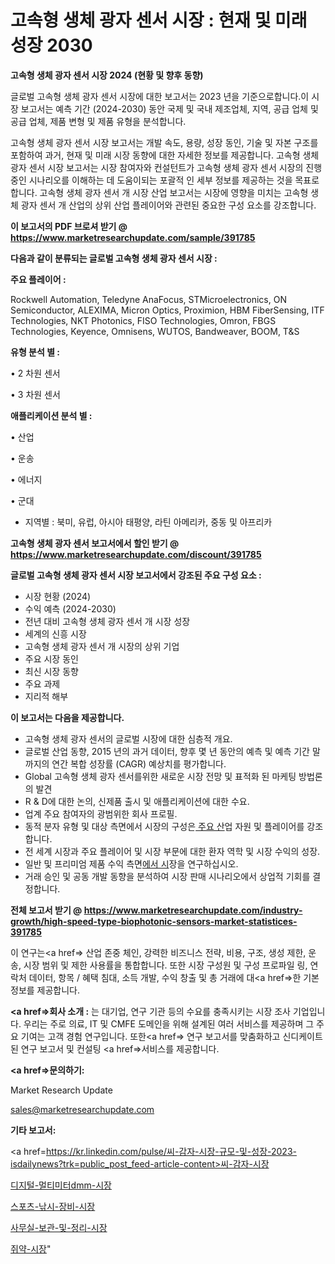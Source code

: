# 고속형 생체 광자 센서 시장 : 현재 및 미래 성장 2030

<strong>고속형 생체 광자 센서 시장 2024 (현황 및 향후 동향)</strong>

글로벌 고속형 생체 광자 센서 시장에 대한 보고서는 2023 년을 기준으로합니다.이 시장 보고서는 예측 기간 (2024-2030) 동안 국제 및 국내 제조업체, 지역, 공급 업체 및 공급 업체, 제품 변형 및 제품 유형을 분석합니다.

고속형 생체 광자 센서 시장 보고서는 개발 속도, 용량, 성장 동인, 기술 및 자본 구조를 포함하여 과거, 현재 및 미래 시장 동향에 대한 자세한 정보를 제공합니다. 고속형 생체 광자 센서 시장 보고서는 시장 참여자와 컨설턴트가 고속형 생체 광자 센서 시장의 진행중인 시나리오를 이해하는 데 도움이되는 포괄적 인 세부 정보를 제공하는 것을 목표로합니다. 고속형 생체 광자 센서 개 시장 산업 보고서는 시장에 영향을 미치는 고속형 생체 광자 센서 개 산업의 상위 산업 플레이어와 관련된 중요한 구성 요소를 강조합니다.



<strong>이 보고서의 PDF 브로셔 받기 @ <a href=https://www.marketresearchupdate.com/sample/391785>https://www.marketresearchupdate.com/sample/391785</a></strong>



<strong>다음과 같이 분류되는 글로벌 고속형 생체 광자 센서 시장 :</strong>



<strong>주요 플레이어 :</strong>

Rockwell Automation, Teledyne AnaFocus, STMicroelectronics, ON Semiconductor, ALEXIMA, Micron Optics, Proximion, HBM FiberSensing, ITF Technologies, NKT Photonics, FISO Technologies, Omron, FBGS Technologies, Keyence, Omnisens, WUTOS, Bandweaver, BOOM, T&S



<strong>유형 분석 별 :</strong>

• 2 차원 센서

• 3 차원 센서



<strong>애플리케이션 분석 별 :</strong>

• 산업

• 운송

• 에너지

• 군대

<ul>
  <li>지역별 : 북미, 유럽, 아시아 태평양, 라틴 아메리카, 중동 및 아프리카</li>
</ul>


<strong>고속형 생체 광자 센서 보고서에서 할인 받기 @ <a href=https://www.marketresearchupdate.com/discount/391785>https://www.marketresearchupdate.com/discount/391785</a></strong>



<strong>글로벌 고속형 생체 광자 센서 시장 보고서에서 강조된 주요 구성 요소 :</strong>
<ul>
  <li>시장 현황 (2024)</li>
  <li>수익 예측 (2024-2030)</li>
  <li>전년 대비 고속형 생체 광자 센서 개 시장 성장</li>
  <li>세계의 신흥 시장</li>
  <li>고속형 생체 광자 센서 개 시장의 상위 기업</li>
  <li>주요 시장 동인</li>
  <li>최신 시장 동향</li>
  <li>주요 과제</li>
  <li>지리적 해부</li>
</ul>


<strong>이 보고서는 다음을 제공합니다.</strong>
<ul>
  <li>고속형 생체 광자 센서의 글로벌 시장에 대한 심층적 개요.</li>
  <li>글로벌 산업 동향, 2015 년의 과거 데이터, 향후 몇 년 동안의 예측 및 예측 기간 말까지의 연간 복합 성장률 (CAGR) 예상치를 평가합니다.</li>
  <li>Global 고속형 생체 광자 센서를위한 새로운 시장 전망 및 표적화 된 마케팅 방법론의 발견</li>
  <li>R &amp; D에 대한 논의, 신제품 출시 및 애플리케이션에 대한 수요.</li>
  <li>업계 주요 참여자의 광범위한 회사 프로필.</li>
  <li>동적 분자 유형 및 대상 측면에서 시장의 구성은<a href=> 주요 산</a>업 자원 및 플레이어를 강조합니다.</li>
  <li>전 세계 시장과 주요 플레이어 및 시장 부문에 대한 환자 역학 및 시장 수익의 성장.</li>
  <li>일반 및 프리미엄 제품 수익 측면<a href=>에서 시</a>장을 연구하십시오.</li>
  <li>거래 승인 및 공동 개발 동향을 분석하여 시장 판매 시나리오에서 상업적 기회를 결정합니다.</li>
</ul>



<strong>전체 보고서 받기 @ <a href=https://www.marketresearchupdate.com/industry-growth/high-speed-type-biophotonic-sensors-market-statistices-391785>https://www.marketresearchupdate.com/industry-growth/high-speed-type-biophotonic-sensors-market-statistices-391785</a></strong>

이 연구는<a href=> 산업 존중</a> 체인, 강력한 비즈니스 전략, 비용, 구조, 생성 제한, 운송, 시장 범위 및 제한 사용률을 통합합니다. 또한 시장 구성원 및 구성 프로파일 링, 연락처 데이터, 항목 / 혜택 침대, 소득 개발, 수익 창출 및 총 거래에 대<a href=>한 기본 </a>정보를 제공합니다.



<strong><a href=>회사 소</a>개 :</strong>
는 대기업, 연구 기관 등의 수요를 충족시키는 시장 조사 기업입니다. 우리는 주로 의료, IT 및 CMFE 도메인을 위해 설계된 여러 서비스를 제공하며 그 주요 기여는 고객 경험 연구입니다. 또한<a href=> 연구 보</a>고서를 맞춤화하고 신디케이트 된 연구 보고서 및 컨설팅 <a href=>서비스</a>를 제공합니다.



<strong><a href=>문의하기:</a></strong>

Market Research Update

sales@marketresearchupdate.com



<strong>기타 보고서:</strong>

<a href=https://kr.linkedin.com/pulse/씨-감자-시장-규모-및-성장-2023-isdailynews?trk=public_post_feed-article-content>씨-감자-시장</a>

<a href=https://www.linkedin.com/pulse/디지털-멀티미터dmm-시장-현재-및-미래-성장-2029-survey-spotlight-pro-24-analysis/>디지털-멀티미터dmm-시장</a>

<a href=https://www.linkedin.com/pulse/스포츠-낚시-장비-시장-현재-및-미래-성장-2029-trend-tracking-tips-360-analysis-6viwf/>스포츠-낚시-장비-시장</a>

<a href=https://www.linkedin.com/pulse/사무실-보관-및-정리-시장-규모-성장-2023-data-dive-diaries-24-analysis-lgiaf/>사무실-보관-및-정리-시장</a>

<a href=https://www.linkedin.com/pulse/쥐약-시장-세분화-연구-및-목표-고객2030년-analytics-avenue-adventures-24-ana-hvrsf/>쥐약-시장</a>"
